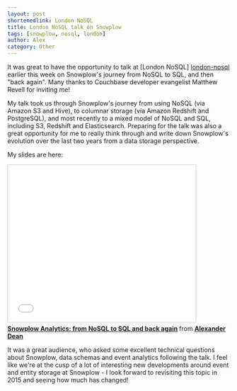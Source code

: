 ```yaml
---
layout: post
shortenedlink: London NoSQL
title: London NoSQL talk on Snowplow
tags: [snowplow, nosql, london]
author: Alex
category: Other
---
```


It was great to have the opportunity to talk at [London NoSQL] [london-nosql] earlier this week on Snowplow's journey from NoSQL to SQL, and then "back again". Many thanks to Couchbase developer evangelist Matthew Revell for inviting me!

My talk took us through Snowplow's journey from using NoSQL (via Amazon S3 and Hive), to columnar storage (via Amazon Redshift and PostgreSQL), and most recently to a mixed model of NoSQL and SQL, including S3, Redshift and Elasticsearch. Preparing for the talk was also a great opportunity for me to really think through and write down Snowplow's evolution over the last two years from a data storage perspective.

My slides are here:

<iframe src="//www.slideshare.net/slideshow/embed_code/41798496" width="425" height="355" frameborder="0" marginwidth="0" marginheight="0" scrolling="no" style="border:1px solid #CCC; border-width:1px; margin-bottom:5px; max-width: 100%;" allowfullscreen> </iframe> <div style="margin-bottom:5px"> <strong> <a href="//www.slideshare.net/alexanderdean/snowplow-analytics-from-nosql-to-sql-and-back-again" title="Snowplow Analytics: from NoSQL to SQL and back again" target="_blank">Snowplow Analytics: from NoSQL to SQL and back again</a> </strong> from <strong><a href="//www.slideshare.net/alexanderdean" target="_blank">Alexander Dean</a></strong> </div>

It was a great audience, who asked some excellent technical questions about Snowplow, data schemas and event analytics following the talk. I feel like we're at the cusp of a lot of interesting new developments around event and entity storage at Snowplow - I look forward to revisiting this topic in 2015 and seeing how much has changed!

[london-nosql]: http://www.meetup.com/London-NoSQL-and-Big-Data/events/193878982/

